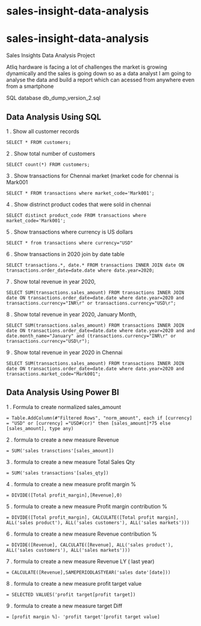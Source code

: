 # sales-insight-data-analysis
# sales-insight-data-analysis
Sales Insights Data Analysis Project

 Atliq hardware is facing a lot of challenges the market is growing dynamically and the sales is going down so as  a data analyst I am going to analyse the data and build a report which  can acessed from anywhere even from a smartphone 

SQL database  db_dump_version_2.sql

## Data Analysis Using SQL

1 . Show all customer records

  `SELECT * FROM customers;`

 2 . Show total number of customers

   `SELECT count(*) FROM customers;`

 3 . Show transactions for Chennai market (market code for chennai is Mark001

   `SELECT * FROM transactions where market_code='Mark001';`

 4 . Show distrinct product codes that were sold in chennai

   `SELECT distinct product_code FROM transactions where market_code='Mark001';`

 5 . Show transactions where currency is US dollars

   `SELECT * from transactions where currency="USD"`

 6 . Show transactions in 2020 join by date table

   `SELECT transactions.*, date.* FROM transactions INNER JOIN date ON transactions.order_date=date.date where date.year=2020;`

 7 . Show total revenue in year 2020,

   `SELECT SUM(transactions.sales_amount) FROM transactions INNER JOIN date ON transactions.order_date=date.date where date.year=2020 and transactions.currency="INR\r" or transactions.currency="USD\r";`

 8 . Show total revenue in year 2020, January Month,

   `SELECT SUM(transactions.sales_amount) FROM transactions INNER JOIN date ON transactions.order_date=date.date where date.year=2020 and and date.month_name="January" and (transactions.currency="INR\r" or transactions.currency="USD\r");`

 9 . Show total revenue in year 2020 in Chennai

   `SELECT SUM(transactions.sales_amount) FROM transactions INNER JOIN date ON transactions.order_date=date.date where date.year=2020 and transactions.market_code="Mark001";`

## Data Analysis Using Power BI
 1 . Formula to create normalized sales_amount 
 
   `= Table.AddColumn(#"Filtered Rows", "norm_amount", each if [currency] = "USD" or [currency] ="USD#(cr)" then [sales_amount]*75 else [sales_amount], type any)`
		 
 2 .  formula to create a new measure Revenue
 
   `= SUM('sales transctions'[sales_amount])`

 3 . formula to create a new measure Total Sales Qty
 
   `= SUM('sales transactions'[sales_qty])`
			
 4 . formula to create a new measure profit margin % 
 
   `= DIVIDE([Total profit_margin],[Revenue],0)`
		 
 5 . formula to create a new measure Profit margin contribution % 
 
   `= DIVIDE([Total profit_margin], CALCULATE([Total profit margin], ALL('sales product'), ALL('sales customers'), ALL('sales markets')))`
		 
 6 . formula to create a new measure Revenue contribution %
 
   `= DIVIDE([Revenue], CALCULATE([Revenue], ALL('sales product'), ALL('sales customers'), ALL('sales markets')))`
		 
 7 . formula to create a new measure Revenue LY ( last year)
 
   `= CALCULATE([Revenue],SAMEPERIODLASTYEAR('sales date'[date]))`
		 
 8 . formula to create a new measure profit target value 
 
   `= SELECTED VALUES('profit target[profit target])`
		 
 9 . formula to create a new measure target Diff
 
   `= [profit margin %]- 'profit target'[profit target value]` 

